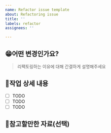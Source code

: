 ```yaml
---
name: Refactor issue template
about: Refactoring issue
title: ''
labels: refactor
assignees: ''

---
```


## 😁어떤 변경인가요?

> 리팩토링하는 이유에 대해 간결하게 설명해주세요

## 📝작업 상세 내용

- [ ] TODO
- [ ] TODO
- [ ] TODO

## 📄참고할만한 자료(선택)
